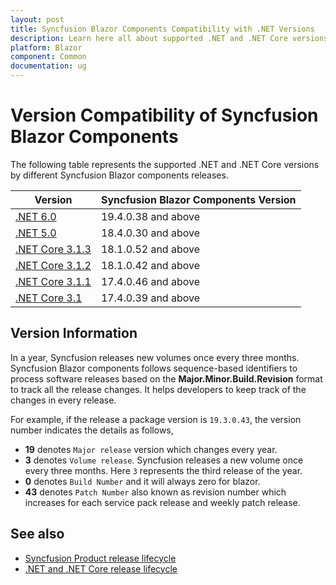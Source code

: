 ```yaml
---
layout: post
title: Syncfusion Blazor Components Compatibility with .NET Versions
description: Learn here all about supported .NET and .NET Core versions by Syncfusion Blazor Components and much more.
platform: Blazor
component: Common
documentation: ug
---
```


# Version Compatibility of Syncfusion Blazor Components

The following table represents the supported .NET and .NET Core versions by different Syncfusion Blazor components releases.

| Version | Syncfusion Blazor Components Version | 
| ------------- | ------------- |
| [.NET 6.0](https://devblogs.microsoft.com/dotnet/announcing-asp-net-core-in-net-6/) | 19.4.0.38 and above |
| [.NET 5.0](https://devblogs.microsoft.com/dotnet/announcing-asp-net-core-in-net-5/) | 18.4.0.30 and above  |
| [.NET Core 3.1.3](https://devblogs.microsoft.com/dotnet/blazor-webassembly-3-2-0-release-candidate-now-available/) | 18.1.0.52 and above  |
| [.NET Core 3.1.2](https://devblogs.microsoft.com/dotnet/net-core-february-2020/) | 18.1.0.42 and above  |
| [.NET Core 3.1.1](https://devblogs.microsoft.com/dotnet/net-core-january-2020/) | 17.4.0.46  and above |
| [.NET Core 3.1](https://devblogs.microsoft.com/dotnet/asp-net-core-updates-in-net-core-3-1/) | 17.4.0.39 and above |

## Version Information

In a year, Syncfusion releases new volumes once every three months. Syncfusion Blazor components follows sequence-based identifiers to process software releases based on the **Major.Minor.Build.Revision** format to track all the release changes. It helps developers to keep track of the changes in every release. 

For example, if the release a package version is `19.3.0.43`, the version number indicates the details as follows,

* **19** denotes `Major release` version which changes every year.
* **3** denotes `Volume release`. Syncfusion releases a new volume once every three months. Here `3` represents the third release of the year.
* **0** denotes `Build Number` and it will always zero for blazor.
* **43** denotes `Patch Number` also known as revision number which increases for each service pack release and weekly patch release.

## See also

* [Syncfusion Product release lifecycle](https://www.syncfusion.com/support/product-lifecycle/)
* [.NET and .NET Core release lifecycle](https://dotnet.microsoft.com/platform/support/policy/dotnet-core)
